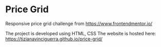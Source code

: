 # Price Grid

Responsive price grid challenge from https://www.frontendmentor.io/

The project is developed using HTML, CSS 
The website is hosted here: https://tizianavinciguerra.github.io/price-grid/
